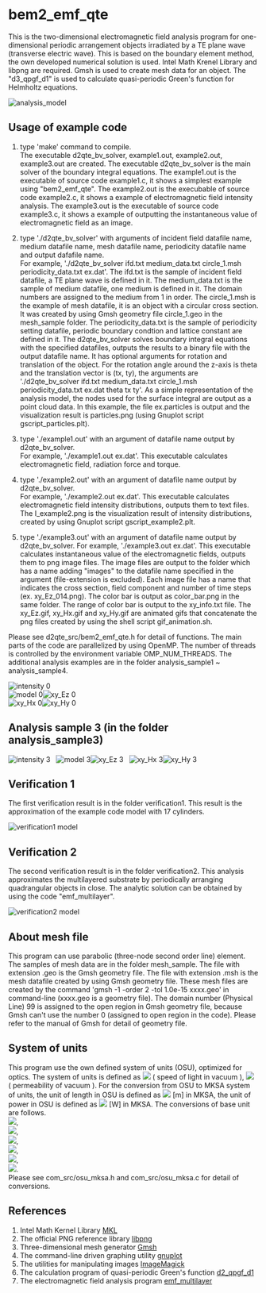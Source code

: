 # bem2_emf_qte  

This is the two-dimensional electromagnetic field analysis program for one-dimensional periodic arrangement objects irradiated by a TE plane wave (transverse electric wave). This is based on the boundary element method, the own developed numerical solution is used.
Intel Math Krenel Library and libpng are required. Gmsh is used to create mesh data for an object. 
The "d3_qpgf_d1" is used to calculate quasi-periodic Green's function for Helmholtz equations.  

![analysis_model](analysis_model.png "analysis model")  


## Usage of example code  

1. type 'make' command to compile.  
   The executable d2qte_bv_solver, example1.out, example2.out, example3.out are created. 
   The executable d2qte_bv_solver is the main solver of the boundary integral equations. 
   The example1.out is the executable of source code example1.c, it shows a simplest example using "bem2_emf_qte". 
   The example2.out is the execubable of source code example2.c, it shows a example of electromagnetic field intensity analysis. 
   The example3.out is the executable of source code example3.c, it shows a example of outputting the instantaneous value of electromagnetic field as an image.  
   
2. type './d2qte_bv_solver' with arguments of incident field datafile name, medium datafile name, mesh datafile name, periodicity datafile name and output dafafile name.  
   For example, './d2qte_bv_solver ifd.txt medium_data.txt circle_1.msh periodicity_data.txt ex.dat'.
   The ifd.txt is the sample of incident field datafile, a TE plane wave is defined in it. 
   The medium_data.txt is the sample of medium datafile, one medium is defined in it. The domain numbers are assigned to the medium from 1 in order. 
   The circle_1.msh is the example of mesh datafile, it is an object with a circular cross section. 
   It was created by using Gmsh geometry file circle_1.geo in the mesh_sample folder. 
   The periodicity_data.txt is the sample of periodicity setting datafile, periodic boundary condtion and lattice constant are defined in it. 
   The d2qte_bv_solver solves boundary integral equations with the specified datafiles, outputs the results to a binary file with the output datafile name. 
   It has optional arguments for rotation and translation of the object. 
   For the rotation angle around the z-axis is theta and the translation vector is (tx, ty), the arguments are './d2qte_bv_solver ifd.txt medium_data.txt circle_1.msh periodicity_data.txt ex.dat theta tx ty'.
   As a simple representation of the analysis model, the nodes used for the surface integral are output as a point cloud data. 
   In this example, the file ex.particles is output and the visualization result is particles.png (using Gnuplot script gscript_particles.plt).  
   
3. type './example1.out' with an argument of datafile name output by d2qte_bv_solver.  
   For example, './example1.out ex.dat'. This executable calculates electromagnetic field, radiation force and torque.  
   
4. type './example2.out' with an argument of datafile name output by d2qte_bv_solver.  
   For example, './example2.out ex.dat'. This executable calculates electromagnetic field intensity distributions, outputs them to text files. 
   The I_example2.png is the visualization result of intensity distributions, created by using Gnuplot script gscript_example2.plt.  
   
5. type './example3.out' with an argument of datafile name output by d2qte_bv_solver.
   For example, './example3.out ex.dat'. This executable calculates instantaneous value of the electromagnetic fields, outputs them to png image files. 
   The image files are output to the folder which has a name adding "images" to the datafile name specified in the argument (file-extension is excluded). 
   Each image file has a name that indicates the cross section, field component and number of time steps (ex. xy_Ez_014.png). 
   The color bar is output as color_bar.png in the same folder. 
   The range of color bar is output to the xy_info.txt file. 
   The xy_Ez.gif, xy_Hx.gif and xy_Hy.gif are animated gifs that concatenate the png files created by using the shell script gif_animation.sh.  
   
Please see d2qte_src/bem2_emf_qte.h for detail of functions. 
The main parts of the code are parallelized by using OpenMP. 
The number of threads is controlled by the environment variable OMP_NUM_THREADS. 
The additional analysis examples are in the folder analysis_sample1 ~ analysis_sample4.

![intensity 0](I_example2.png "intensity distributions (I_example2.png)")  
![model 0](particles.png "unit object (particles.png)")![xy_Ez 0](xy_Ez.gif "instantaneous value of the E_z (xy_Ez.gif)")  
![xy_Hx 0](xy_Hx.gif "instantaneous value of the Hx (xy_Hx.gif)")![xy_Hy 0](xy_Hy.gif "instantaneous value of the Hy (xy_Hy.gif)")  


## Analysis sample 3 (in the folder analysis_sample3)  

![intensity 3](analysis_sample3/I_example2.png "intensity distributions (analysis_sample3/I_example2.png)")  
![model 3](analysis_sample3/particles.png "unit object (analysis_sample3/particles.png)")![xy_Ez 3](analysis_sample3/xy_Ez.gif "instantaneous value of the E_z (analysis_sample3/xy_Ez.gif)")  
![xy_Hx 3](analysis_sample3/xy_Hx.gif "instantaneous value of the Hx (analysis_sample3/xy_Hx.gif)")![xy_Hy 3](analysis_sample3/xy_Hy.gif "instantaneous value of the Hy (analysis_sample3/xy_Hy.gif)")  


## Verification 1 

The first verification result is in the folder verification1. 
This result is the approximation of the example code model with 17 cylinders.  

![verification1 model](verification1/model_image.png "verification1 model (verification1/model_image.png)")  


## Verification 2  

The second verification result is in the folder verification2. 
This analysis approximates the multilayered substrate by periodically arranging quadrangular objects in close.
The analytic solution can be obtained by using the code "emf_multilayer". 

![verification2 model](verification2/particles.png "unit object (verification2/particles.png)")  


## About mesh file

This program can use parabolic (three-node second order line) element. 
The samples of mesh data are in the folder mesh_sample. 
The file with extension .geo is the Gmsh geometry file. 
The file with extension .msh is the mesh datafile created by using Gmsh geometry file. 
These mesh files are created by the command 'gmsh -1 -order 2 -tol 1.0e-15 xxxx.geo' in command-line (xxxx.geo is a geometry file). 
The domain number (Physical Line) 99 is assigned to the open region in Gmsh geometry file, because Gmsh can't use the number 0 (assigned to open region in the code). 
Please refer to the manual of Gmsh for detail of geometry file.  


## System of units  

This program use the own defined system of units (OSU), optimized for optics. 
The system of units is defined as <img src="https://latex.codecogs.com/gif.latex?c_0=1"> ( speed of light in vacuum ), 
<img src="https://latex.codecogs.com/gif.latex?\mu_0=1"> ( permeability of vacuum ). 
For the conversion from OSU to MKSA system of units, the unit of length in OSU is defined as 
<img src="https://latex.codecogs.com/gif.latex?1\times10^{-6}"> [m] in MKSA, the unit of power in OSU is defined as
<img src="https://latex.codecogs.com/gif.latex?1\times10^{-3}"> [W] in MKSA. The conversions of base unit are follows.  
<img src="https://latex.codecogs.com/gif.latex?a=1\times10^{-6}">,  
<img src="https://latex.codecogs.com/gif.latex?b=1\times10^{-3}">,  
<img src="https://latex.codecogs.com/gif.latex?a\,\mathrm{[m]}=1\,\mathrm{[L]}">,  
<img src="https://latex.codecogs.com/gif.latex?\frac{ab}{c_0^3}\,\mathrm{[kg]}=1\,\mathrm{[M]}">,  
<img src="https://latex.codecogs.com/gif.latex?\frac{a}{c_0}\,\mathrm{[s]}=1\,\mathrm{[T]}">,  
<img src="https://latex.codecogs.com/gif.latex?\sqrt{\frac{b}{c_0\mu_0}}\,\mathrm{[A]}=1\,\mathrm{[I]}">.  
Please see com_src/osu_mksa.h and com_src/osu_mksa.c for detail of conversions.  


## References  

1. Intel Math Kernel Library [MKL](https://software.intel.com/mkl)  
2. The official PNG reference library [libpng](http://www.libpng.org/pub/png/libpng.html)  
3. Three-dimensional mesh generator [Gmsh](https://gmsh.info/)  
4. The command-line driven graphing utility [gnuplot](http://www.gnuplot.info/)  
5. The utilities for manipulating images [ImageMagick](https://imagemagick.org/)  
6. The calculation program of quasi-periodic Green's function [d2_qpgf_d1](https://github.com/akohta/d2_qpgf_d1)
7. The electromagnetic field analysis program [emf_multilayer](https://github.com/akohta/emf_multilayer)  
